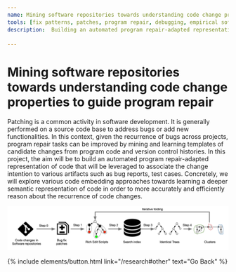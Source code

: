 ```yaml
---
name: Mining software repositories towards understanding code change properties to guide program repair
tools: [fix patterns, patches, program repair, debugging, empirical software engineering]
description:  Building an automated program repair-adapted representation of code that will be leveraged to associate the change intention to various artifacts such as bug reports, test cases.

---
```


# Mining software repositories towards understanding code change properties to guide program repair

Patching is a common activity in software development. It is generally performed on a source code base to address bugs or add new functionalities. In this context, given the recurrence of bugs across projects, program repair tasks can be improved by mining and learning templates of candidate changes from program code and version control histories. In this project, the aim will be to build an automated program repair-adapted representation of code that will be leveraged to associate the change intention to various artifacts such as bug reports, test cases. Concretely, we will explore various code embedding approaches towards learning a deeper semantic representation of code in order to more accurately and efficiently reason about the recurrence of code changes.


![preview](/img/fixminer.png)


<p class="text-center">
{% include elements/button.html link="/research#other" text="Go Back" %}
</p>